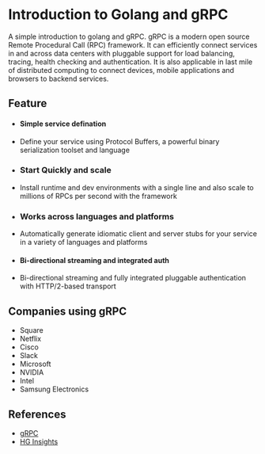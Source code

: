 # Introduction to Golang and gRPC
A simple introduction to golang and gRPC.
gRPC is a modern open source Remote Procedural Call (RPC) framework.  It can efficiently connect services in and across data centers with pluggable support for load balancing, tracing, health checking and authentication. It is also applicable in last mile of distributed computing to connect devices, mobile applications and browsers to backend services.

## Feature
* #### Simple service defination
* Define your service using Protocol Buffers, a powerful binary serialization toolset and language
* ### Start Quickly and scale
* Install runtime and dev environments with a single line and also scale to millions of RPCs per second with the framework
* ### Works across languages and platforms
* Automatically generate idiomatic client and server stubs for your service in a variety of languages and platforms
* #### Bi-directional streaming and integrated auth
*  Bi-directional streaming and fully integrated pluggable authentication with HTTP/2-based transport

## Companies using gRPC
* Square
* Netflix
* Cisco 
* Slack
* Microsoft
* NVIDIA
* Intel
* Samsung Electronics

## References
* [gRPC](https://grpc.io/)
* [HG Insights](https://discovery.hgdata.com/product/google-grpc)

      
